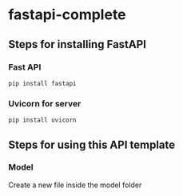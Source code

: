 # fastapi-complete

## Steps for installing FastAPI
### Fast API
```
pip install fastapi
```
### Uvicorn for server
```
pip install uvicorn
```

## Steps for using this API template
### Model
Create a new file inside the model folder
